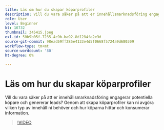 ```yaml
---
title: Läs om hur du skapar köparprofiler
description: Vill du vara säker på att er innehållsmarknadsföring engagerar potentiella köpare och genererar leads? Genom att skapa köparprofiler kan ni avgöra vilken typ av innehåll ni behöver och hur köparna hittar och konsumerar information.
role: User
level: Beginner
kt: 10732
thumbnail: 345415.jpeg
exl-id: 50b9b05f-7235-4c9b-ba92-8d1284fa2e3d
source-git-commit: 98ead59ff285e4133e4d5f0668f5724a9d680309
workflow-type: tm+mt
source-wordcount: '80'
ht-degree: 0%

---
```


# Läs om hur du skapar köparprofiler

Vill du vara säker på att er innehållsmarknadsföring engagerar potentiella köpare och genererar leads? Genom att skapa köparprofiler kan ni avgöra vilken typ av innehåll ni behöver och hur köparna hittar och konsumerar information.

>[!VIDEO](https://video.tv.adobe.com/v/345415/?quality=12&learn=on)
